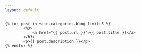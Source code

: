 ```yaml
---
layout: default
---
```

    {% for post in site.categories.blog limit:5 %}
            <h3>
            	<a href="{{ post.url }}">{{ post.title }}</a>
            </h3>
            <p>{{ post.description }}</p>
    {% endfor %}